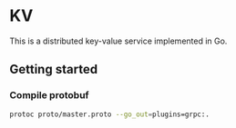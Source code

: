 # KV

This is a distributed key-value service implemented in Go.

## Getting started

### Compile protobuf

```bash
protoc proto/master.proto --go_out=plugins=grpc:.
```